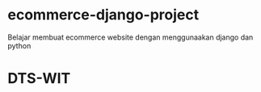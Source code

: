 # ecommerce-django-project
Belajar membuat ecommerce website dengan menggunaakan django dan python
# DTS-WIT
